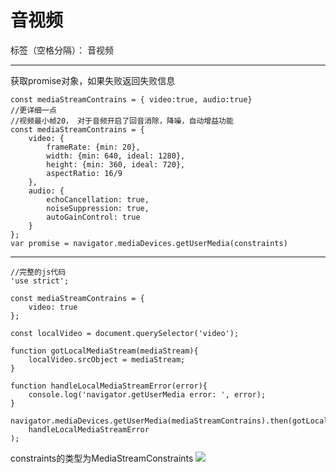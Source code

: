 ﻿# 音视频

标签（空格分隔）： 音视频

---
获取promise对象，如果失败返回失败信息
```
const mediaStreamContrains = { video:true, audio:true}
//更详细一点
//视频最小帧20， 对于音频开启了回音消除，降噪，自动增益功能
const mediaStreamContrains = {
    video: {
        frameRate: {min: 20},
  	    width: {min: 640, ideal: 1280},
  	    height: {min: 360, ideal: 720},
  		aspectRatio: 16/9
    },
    audio: {
        echoCancellation: true,
        noiseSuppression: true,
        autoGainControl: true
    }
};
var promise = navigator.mediaDevices.getUserMedia(constraints)
```
---
```
//完整的js代码
'use strict';

const mediaStreamContrains = {
    video: true
};

const localVideo = document.querySelector('video');

function gotLocalMediaStream(mediaStream){
    localVideo.srcObject = mediaStream;
}

function handleLocalMediaStreamError(error){
    console.log('navigator.getUserMedia error: ', error);
}

navigator.mediaDevices.getUserMedia(mediaStreamContrains).then(gotLocalMediaStream).catch(
    handleLocalMediaStreamError
);
```
constraints的类型为MediaStreamConstraints
![][1]


  [1]: https://github.com/LMBTough/Learning/blob/master/%E9%9F%B3%E8%A7%86%E9%A2%91.png
